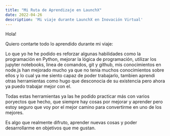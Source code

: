 ```yaml
---
title: "Mi Ruta de Aprendizaje en LaunchX"
date: 2022-04-26
description: 'Mi viaje durante LaunchX en Inovación Virtual'
---
```


Hola!

Quiero contarte todo lo aprendido durante mi viaje:

Lo que yo he he podido es reforzar algunas habilidades como la programación en Python, mejorar la lógica de programación, 
utilizar los jupyter notebooks, linea de comandos, git y github, mis conocimientos en node.js han mejorado mucho ya que no tenia 
muchos conocimientos sobre ellos y lo cual ya me siento capaz de poder trabajarlo, tambien aprendi otras herramientas como hugo que
desconocia de su existencia pero ahora ya puedo trabajar mejor con el.

Todas estas herramientas ya las he podido practicar más con varios poryectos que hecho, que siempre hay cosas por mejorar y aprender 
pero estoy seguro que voy por el mejor camino para convertirme en uno de los mejores.

Es algo que realmente difruto, aprender nuevas cosas y poder desarrollarme en objetivos que me gustan.
